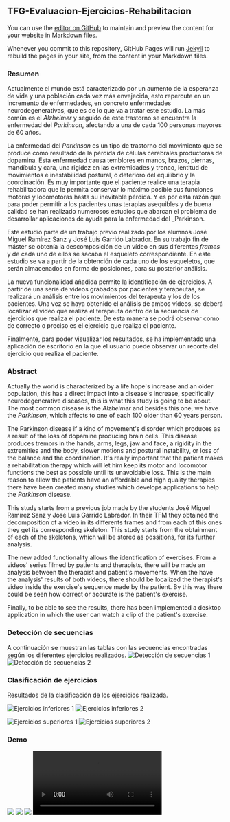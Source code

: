 ## TFG-Evaluacion-Ejercicios-Rehabilitacion

You can use the [editor on GitHub](https://github.com/lnc1002/TFG-Evaluacion-Ejercicios-Rehabilitacion/edit/gh-pages/index.md) to maintain and preview the content for your website in Markdown files.

Whenever you commit to this repository, GitHub Pages will run [Jekyll](https://jekyllrb.com/) to rebuild the pages in your site, from the content in your Markdown files.

### Resumen
Actualmente el mundo está caracterizado por un aumento de la esperanza de vida y una población cada vez más envejecida, esto repercute en un incremento de enfermedades, en concreto enfermedades neurodegenerativas, que es de lo que va a tratar este estudio. 
La más común es el _Alzheimer_ y seguido de este trastorno se encuentra la enfermedad del _Parkinson_, afectando a una de cada 100 personas mayores de 60 años. 

La enfermedad del _Parkinson_ es un tipo de trastorno del movimiento que se produce como resultado de la pérdida de células cerebrales productoras de dopamina. Esta enfermedad causa temblores en manos, brazos, piernas, mandíbula y cara, una rigidez en las extremidades y tronco, lentitud de movimientos e inestabilidad postural, o deterioro del equilibrio y la coordinación. 
Es muy importante que el paciente realice una terapia rehabilitadora que le permita conservar lo máximo posible sus funciones motoras y locomotoras hasta su inevitable pérdida.
Y es por esta razón que para poder permitir a los pacientes unas terapias asequibles y de buena calidad se han realizado numerosos estudios que abarcan el problema de desarrollar aplicaciones de ayuda para la enfermedad del _Parkinson.

Este estudio parte de un trabajo previo realizado por los alumnos José Miguel Ramírez Sanz y José Luís Garrido Labrador. En su trabajo fin de máster se obtenía la descomposición de un vídeo en sus diferentes _frames_ y de cada uno de ellos se sacaba el esqueleto correspondiente. En este estudio se va a partir de la obtención de cada uno de los esqueletos, que serán almacenados en forma de posiciones, para su posterior análisis.

La nueva funcionalidad añadida permite la identificación de ejercicios. A partir de una serie de vídeos grabados por pacientes y terapeutas, se realizará un análisis entre los movimientos del terapeuta y los de los pacientes. Una vez se haya obtenido el análisis de ambos vídeos, se deberá localizar el vídeo que realiza el terapeuta dentro de la secuencia de ejercicios que realiza el paciente. De esta manera se podrá observar como de correcto o preciso es el ejercicio que realiza el paciente. 

Finalmente, para poder visualizar los resultados, se ha implementado una aplicación de escritorio en la que el usuario puede observar un recorte del ejercicio que realiza el paciente. 

### Abstract

Actually the world is characterized by a life hope's increase and an older population, this has a direct impact into a disease's increase, specifically neurodegenerative diseases, this is what this study is going to be about.
The most common disease is the _Alzheimer_ and besides this one, we have the _Parkinson_, which affects to one of each 100 older than 60 years person.

The Parkinson disease if a kind of movement's disorder which produces as a result of the loss of dopamine producing brain cells. This disease produces tremors in the hands, arms, legs, jaw and face, a rigidity in the extremities and the body, slower motions and postural instability, or loss of the balance and the coordination.
It's really important that the patient makes a rehabilitation therapy which will let him keep its motor and locomotor functions the best as possible until its unavoidable loss.
This is the main reason to allow the patients have an affordable and high quality therapies there have been created many studies which develops applications to help the _Parkinson_ disease.

This study starts from a previous job made by the students José Miguel Ramírez Sanz y José Luís Garrido Labrador. In their TFM they obtained the decomposition of a video in its differents frames and from each of this ones they get its corresponding skeleton. This study starts from the obtainment of each of the skeletons, which will be stored as possitions, for its further analysis.

The new added functionality allows the identification of exercises. From a videos' series filmed by patients and therapists, there will be made an analysis between the therapist and patient's movements. When the have the analysis' results of both videos, there should be localized the therapist's video inside the exercise's sequence made by the patient. By this way there could be seen how correct or accurate is the patient's exercise.

Finally, to be able to see the results, there has been implemented a desktop application in which the user can watch a clip of the patient's exercise.

### Detección de secuencias
A continuación se muestran las tablas con las secuencias encontradas según los diferentes ejercicios realizados.
![Detección de secuencias 1](https://github.com/lnc1002/TFG-Evaluacion-Ejercicios-Rehabilitacion/blob/main/src/pruebas/img/Pruebas_Video_Completo3.png)
![Detección de secuencias 2](https://github.com/lnc1002/TFG-Evaluacion-Ejercicios-Rehabilitacion/blob/main/src/pruebas/img/Pruebas_Video_Completo4.png)

### Clasificación de ejercicios
Resultados de la clasificación de los ejercicios realizada.

![Ejercicios inferiores 1](https://github.com/lnc1002/TFG-Evaluacion-Ejercicios-Rehabilitacion/blob/main/doc/Latex/img/ExInf1.png)
![Ejercicios inferiores 2](https://github.com/lnc1002/TFG-Evaluacion-Ejercicios-Rehabilitacion/blob/main/doc/Latex/img/ExInf3.png)

![Ejercicios superiores 1](https://github.com/lnc1002/TFG-Evaluacion-Ejercicios-Rehabilitacion/blob/main/doc/Latex/img/ExSup1.png)
![Ejercicios superiores 2](https://github.com/lnc1002/TFG-Evaluacion-Ejercicios-Rehabilitacion/blob/main/doc/Latex/img/ExSup2.png)

### Demo
![](https://github.com/lnc1002/TFG-Evaluacion-Ejercicios-Rehabilitacion/blob/main/doc/Latex/img/app1.PNG)
![](https://github.com/lnc1002/TFG-Evaluacion-Ejercicios-Rehabilitacion/blob/main/doc/Latex/img/app2.PNG)
![](https://github.com/lnc1002/TFG-Evaluacion-Ejercicios-Rehabilitacion/blob/main/doc/Latex/img/app4.PNG)
![](https://github.com/lnc1002/TFG-Evaluacion-Ejercicios-Rehabilitacion/blob/main/doc/Videos/FuncionalidadesApp.mp4)
